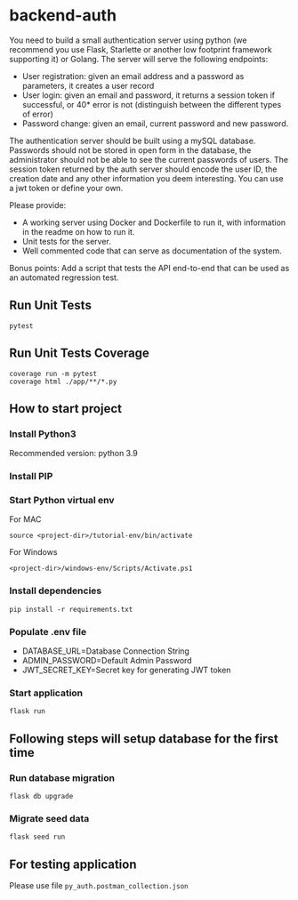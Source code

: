 # backend-auth

You need to build a small authentication server using python (we recommend you use Flask, Starlette or another low footprint framework supporting it) or Golang.
The server will serve the following endpoints:

- User registration: given an email address and a password as parameters, it creates a user record
- User login: given an email and password, it returns a session token if successful, or 40\* error is not (distinguish between the different types of error)
- Password change: given an email, current password and new password.

The authentication server should be built using a mySQL database.
Passwords should not be stored in open form in the database, the administrator should not be able to see the current passwords of users.
The session token returned by the auth server should encode the user ID, the creation date and any other information you deem interesting. You can use a jwt token or define your own.

Please provide:

- A working server using Docker and Dockerfile to run it, with information in the readme on how to run it.
- Unit tests for the server.
- Well commented code that can serve as documentation of the system.

Bonus points: Add a script that tests the API end-to-end that can be used as an automated regression test.

## Run Unit Tests

```shell
pytest
```

## Run Unit Tests Coverage

```shell
coverage run -m pytest
coverage html ./app/**/*.py
```

## How to start project

### Install Python3

Recommended version: python 3.9

### Install PIP

### Start Python virtual env

For MAC

```shell
source <project-dir>/tutorial-env/bin/activate
```

For Windows

```shell
<project-dir>/windows-env/Scripts/Activate.ps1
```

### Install dependencies

```shell
pip install -r requirements.txt
```

### Populate .env file

- DATABASE_URL=Database Connection String
- ADMIN_PASSWORD=Default Admin Password
- JWT_SECRET_KEY=Secret key for generating JWT token

### Start application

```shell
flask run
```

## Following steps will setup database for the first time

### Run database migration

```shell
flask db upgrade
```

### Migrate seed data

```shell
flask seed run
```

## For testing application

Please use file `py_auth.postman_collection.json`
